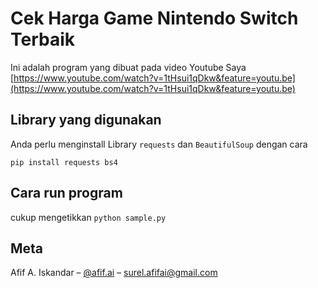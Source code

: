 # Cek Harga Game Nintendo Switch Terbaik

Ini adalah program yang dibuat pada video Youtube Saya [https://www.youtube.com/watch?v=1tHsui1qDkw&feature=youtu.be](https://www.youtube.com/watch?v=1tHsui1qDkw&feature=youtu.be)

## Library yang digunakan

Anda perlu menginstall Library `requests` dan `BeautifulSoup` dengan cara

```
pip install requests bs4
```


## Cara run program

cukup mengetikkan
```python sample.py```


## Meta

Afif A. Iskandar – [@afif.ai](https://instagram.com/afif.ai) – surel.afifai@gmail.com
